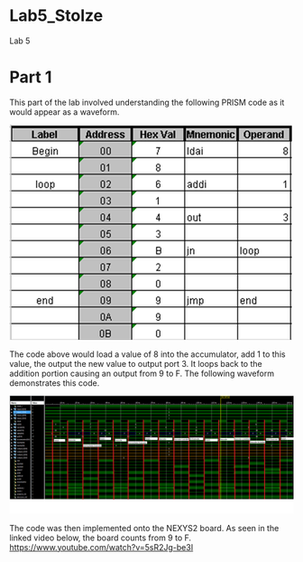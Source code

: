 Lab5_Stolze
===========

Lab 5 

# Part 1

This part of the lab involved understanding the following PRISM code as it would appear as a waveform.

![alt text](https://raw.githubusercontent.com/aaronstolze/Lab5_Stolze/master/PRISMCode.PNG "ALU Waveform")

The code above would load a value of 8 into the accumulator, add 1 to this value, the output the new value to output port 3. It loops back to the addition portion causing an output from 9 to F.  The following waveform demonstrates this code. 

![alt text](https://raw.githubusercontent.com/aaronstolze/Lab5_Stolze/master/AnnotatedWaveform.png "ALU Waveform")

The code was then implemented onto the NEXYS2 board.  As seen in the linked video below, the board counts from 9 to F.
https://www.youtube.com/watch?v=5sR2Jg-be3I 
